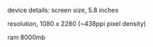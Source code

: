 device details:
screen size, 5.8 inches

resolution, 1080 x 2280
(~438ppi pixel density)

ram 8000mb

